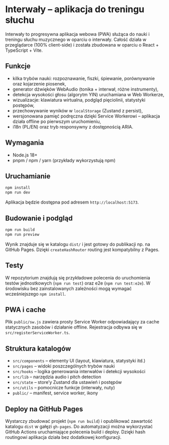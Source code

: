 # Interwały – aplikacja do treningu słuchu

Interwały to progresywna aplikacja webowa (PWA) służąca do nauki i treningu słuchu muzycznego w oparciu o interwały. Całość działa w przeglądarce (100% client-side) i została zbudowana w oparciu o React + TypeScript + Vite.

## Funkcje

- kilka trybów nauki: rozpoznawanie, fiszki, śpiewanie, porównywanie oraz kojarzenie piosenek,
- generator dźwięków WebAudio (tonika + interwał, różne instrumenty),
- detekcja wysokości głosu (algorytm YIN) uruchamiana w Web Workerze,
- wizualizacje: klawiatura wirtualna, podgląd pięciolinii, statystyki postępów,
- przechowywanie wyników w `localStorage` (Zustand z persist),
- wersjonowana pamięć podręczna dzięki Service Workerowi – aplikacja działa offline po pierwszym uruchomieniu,
- i18n (PL/EN) oraz tryb responsywny z dostępnością ARIA.

## Wymagania

- Node.js 18+
- pnpm / npm / yarn (przykłady wykorzystują npm)

## Uruchamianie

```bash
npm install
npm run dev
```

Aplikacja będzie dostępna pod adresem `http://localhost:5173`.

## Budowanie i podgląd

```bash
npm run build
npm run preview
```

Wynik znajduje się w katalogu `dist/` i jest gotowy do publikacji np. na GitHub Pages. Dzięki `createHashRouter` routing jest kompatybilny z Pages.

## Testy

W repozytorium znajdują się przykładowe polecenia do uruchomienia testów jednostkowych (`npm run test`) oraz e2e (`npm run test:e2e`). W środowisku bez zainstalowanych zależności mogą wymagać wcześniejszego `npm install`.

## PWA i cache

Plik `public/sw.js` zawiera prosty Service Worker odpowiadający za cache statycznych zasobów i działanie offline. Rejestracja odbywa się w `src/registerServiceWorker.ts`.

## Struktura katalogów

- `src/components` – elementy UI (layout, klawiatura, statystyki itd.)
- `src/pages` – widoki poszczególnych trybów nauki
- `src/hooks` – logika generowania interwałów i detekcji wysokości
- `src/lib` – narzędzia audio i pitch detection
- `src/state` – store’y Zustand dla ustawień i postępów
- `src/utils` – pomocnicze funkcje (interwały, nuty)
- `public/` – manifest, service worker, ikony

## Deploy na GitHub Pages

Wystarczy zbudować projekt (`npm run build`) i opublikować zawartość katalogu `dist` w gałęzi `gh-pages`. Do automatyzacji można wykorzystać GitHub Actions uruchamiające polecenia build i deploy. Dzięki hash routingowi aplikacja działa bez dodatkowej konfiguracji.
